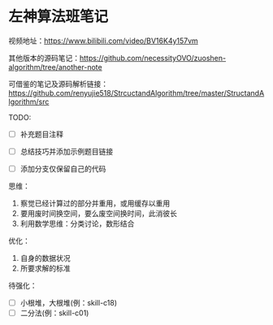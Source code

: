 # 左神算法班笔记

视频地址：https://www.bilibili.com/video/BV16K4y157vm

其他版本的源码笔记：https://github.com/necessityOVO/zuoshen-algorithm/tree/another-note

可借鉴的笔记及源码解析链接：https://github.com/renyujie518/StrcuctandAlgorithm/tree/master/StructandAlgorithm/src



TODO: 
- [ ] 补充题目注释
- [ ] 总结技巧并添加示例题目链接
- [ ] 添加分支仅保留自己的代码
  

思维：

1. 察觉已经计算过的部分并重用，或用缓存以重用
2. 要用废时间换空间，要么废空间换时间，此消彼长
3. 利用数学思维：分类讨论，数形结合

优化：
1. 自身的数据状况
2. 所要求解的标准

待强化：
- [ ] 小根堆，大根堆(例：skill-c18)
- [ ] 二分法(例：skill-c01)

